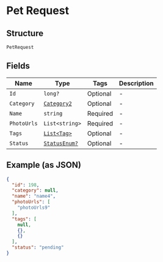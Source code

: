 
# Pet Request

## Structure

`PetRequest`

## Fields

| Name | Type | Tags | Description |
|  --- | --- | --- | --- |
| `Id` | `long?` | Optional | - |
| `Category` | [`Category2`](../../doc/models/category-2.md) | Optional | - |
| `Name` | `string` | Required | - |
| `PhotoUrls` | `List<string>` | Required | - |
| `Tags` | [`List<Tag>`](../../doc/models/tag.md) | Optional | - |
| `Status` | [`StatusEnum?`](../../doc/models/status-enum.md) | Optional | - |

## Example (as JSON)

```json
{
  "id": 198,
  "category": null,
  "name": "name4",
  "photoUrls": [
    "photoUrls9"
  ],
  "tags": [
    null,
    {},
    {}
  ],
  "status": "pending"
}
```

